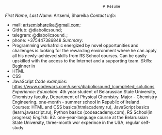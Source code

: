                                                  # Resume
 *First Name, Last Name*: 
 Artsemi, Shareika
 *Contact Info*:  
 * mail: artsemishareika@gmail.com; 
 * GitHub: @diabolicsound; 
 * telegram: @diabolicsound_; 
 * phone: +375447386848 
 *Summary*: 
 * Programming workafrolic energized by novel opportunities and challenges is looking for the rewarding environment where he can apply all his newly-achieved skills from RS School courses. Can be easily upskilled with the access to the Internet and a supporting team.
 *Skills*: 
  Beginner in 
  * HTML 
  * CSS
  * JavaScript
 *Code examples*: 
 https://www.codewars.com/users/diabolicsound_/completed_solutions 
 *Experience*: 
 *Education*: 4th year student of Belarussian State University, Chemistry faculty, Department of Physical Chemistry. Major - Chemistry Engineering. one-month - summer school in Republic of Ireland.
 Courses: 
 HTML and CSS basics(htmlacademy.ru), JavaScript basics (learn.javascript.ru), Python basics (codeacademy.com), RS School(in progress)
 *English*: 
 B2. one-year-language course at the Belarussian State University, three-month wor experince in the USA, regular self-study

